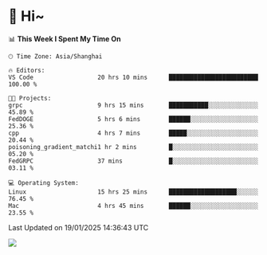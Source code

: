 # 👋 Hi~

<!--START_SECTION:waka-->
📊 **This Week I Spent My Time On** 

```text
🕑︎ Time Zone: Asia/Shanghai

🔥 Editors: 
VS Code                  20 hrs 10 mins      █████████████████████████   100.00 % 

🐱‍💻 Projects: 
grpc                     9 hrs 15 mins       ███████████░░░░░░░░░░░░░░   45.89 % 
FedDOGE                  5 hrs 6 mins        ██████░░░░░░░░░░░░░░░░░░░   25.36 % 
cpp                      4 hrs 7 mins        █████░░░░░░░░░░░░░░░░░░░░   20.44 % 
poisoning_gradient_matchi1 hr 2 mins         █░░░░░░░░░░░░░░░░░░░░░░░░   05.20 % 
FedGRPC                  37 mins             █░░░░░░░░░░░░░░░░░░░░░░░░   03.11 % 

💻 Operating System: 
Linux                    15 hrs 25 mins      ███████████████████░░░░░░   76.45 % 
Mac                      4 hrs 45 mins       ██████░░░░░░░░░░░░░░░░░░░   23.55 % 
```


 Last Updated on 19/01/2025 14:36:43 UTC
<!--END_SECTION:waka-->

![](https://komarev.com/ghpvc/?username=lvdongyi&label=Profile%20views&color=0e75b6&style=flat)

<!---
lvdongyi/lvdongyi is a ✨ special ✨ repository because its `README.md` (this file) appears on your GitHub profile.
You can click the Preview link to take a look at your changes.
--->
